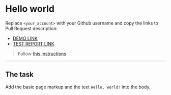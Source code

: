 # Hello world
Replace `<your_account>` with your Github username and copy the links to Pull Request description:
- [DEMO LINK](https://rHashTag.github.io/layout_hello-world/)
- [TEST REPORT LINK](https://rHashTag.github.io/layout_hello-world/report/html_report/)

> Follow [this instructions](https://mate-academy.github.io/layout_task-guideline/#how-to-solve-the-layout-tasks-on-github)
___

## The task
Add the basic page markup and the text `Hello, world!` into the body.
